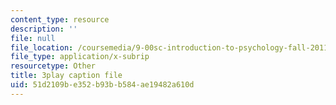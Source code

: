 ```yaml
---
content_type: resource
description: ''
file: null
file_location: /coursemedia/9-00sc-introduction-to-psychology-fall-2011/51d2109be352b93bb584ae19482a610d_v4ur5mna060.srt
file_type: application/x-subrip
resourcetype: Other
title: 3play caption file
uid: 51d2109b-e352-b93b-b584-ae19482a610d
---
```

